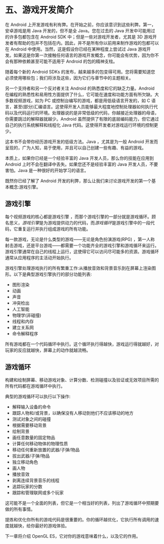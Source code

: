 # 五、游戏开发简介

在 Android 上开发游戏有利有弊。在开始之前，你应该意识到这些利弊。第一，安卓游戏是用 Java 开发的，但不是全 Java。您在过去的 Java 开发中可能用过的许多包都包含在 Android SDK 中；但是一些对游戏开发者，尤其是 3D 游戏开发者有帮助的包并不包括在内。因此，并不是所有你以前用来制作游戏的包都可以在 Android 中使用。当然，这是假设你已经在某种程度上尝试过 Java 游戏开发。如果这是你第一次接触任何语言的游戏开发概念，你可能会有优势，因为你不会有那种依赖甚至可能不适用于 Android 的包的精神支柱。

随着每个新的 Android SDKs 的发布，越来越多的包变得可用。您将需要知道您必须使用哪些包；我们将涉及这些，因为它们与章节中的主题相关。

另一个支持者和另一个反对者关注 Android 的熟悉度和它的缺乏力量。Android 在编程的熟悉性和易用性方面提供了什么，它可能在速度和功能方面有所欠缺。大多数视频游戏，如为 PC 或控制台编写的游戏，都是用低级语言开发的，如 C 语言，甚至(部分)汇编语言。这使得开发人员能够最大程度地控制处理器如何执行代码以及代码运行的环境。处理器说的是非常低级的代码，你越接近处理器的母语，你需要跳过的解释器就越少。Android 虽然提供了有限的底层编码能力，但它通过自己的执行系统解释和线程化 Java 代码。这使得开发者对游戏运行环境的控制更少。

这本书不会带你经历游戏开发的低级方法。Java ，尤其是为一般 Android 开发而呈现的，广为人知，易于使用，并且可以自己创建一些有趣、有益的游戏。

本质上，如果你已经是一个经验丰富的 Java 开发人员，那么你的技能在应用到 Android 上时不会在翻译中丢失。如果您还不是经验丰富的 Java 开发人员，不要害怕。Java 是一种很好的开始学习的语言。

既然你已经了解了 Android 开发的利弊，那么让我们来讨论游戏开发的第一个基本概念:游戏引擎。

## 游戏引擎

每个视频游戏的核心都是游戏引擎 ，而那个游戏引擎的一部分就是游戏循环。顾名思义，*游戏引擎*是为游戏提供动力的代码，而*游戏循环*是游戏引擎中的一段代码，它重复运行并执行组成游戏的所有功能。

每一款游戏，无论是什么类型的游戏——无论是角色扮演游戏(RPG) ，第一人称射击游戏，还是平台游戏——都需要一个功能齐全的游戏引擎和游戏循环来运行。游戏引擎通常在自己的线程上运行，这使得它可以访问尽可能多的资源。游戏循环通常从应用程序的主活动开始执行。

游戏引擎处理游戏执行的所有繁重工作:从播放音效和背景音乐到在屏幕上渲染图形。以下是典型游戏引擎执行的部分功能列表:

*   图形渲染
*   动画
*   声音
*   冲突检出
*   人工智能
*   物理学(非碰撞)
*   线程和内存
*   建立关系网
*   命令解释程序

所有游戏都在一个代码循环中执行。这个循环执行得越快，游戏运行得就越好，对玩家的反应就越快，屏幕上的动作就越流畅。

## 游戏循环

构建和绘制屏幕、移动游戏对象、计算分数、检测碰撞以及验证或无效项目所需的所有代码都在游戏循环中执行。

典型的游戏循环可以执行以下操作:

*   解释输入设备的命令
*   跟踪人物和/或背景，以确保没有人移动到他们不应该移动的地方
*   测试对象之间的碰撞
*   根据需要移动背景
*   绘制背景
*   画任意数量的固定物品
*   计算任何移动物体的物理性质
*   移动任何重新放置的武器/子弹/物品
*   拔出武器/子弹/物品
*   独立移动角色
*   画人物
*   播放音效
*   剥离连续背景音乐的线程
*   追踪玩家的分数
*   跟踪和管理联网或多个玩家

这可能不是一个全面的列表，但它是一个相当好的列表，列出了游戏循环中预期要做的所有事情。

提炼和优化你所有的游戏代码是很重要的。你的循环越优化，它执行所有调用的速度就越快，给你最好的游戏体验。

下一章将介绍 OpenGL ES，它对你的游戏意味着什么，以及它的作用。